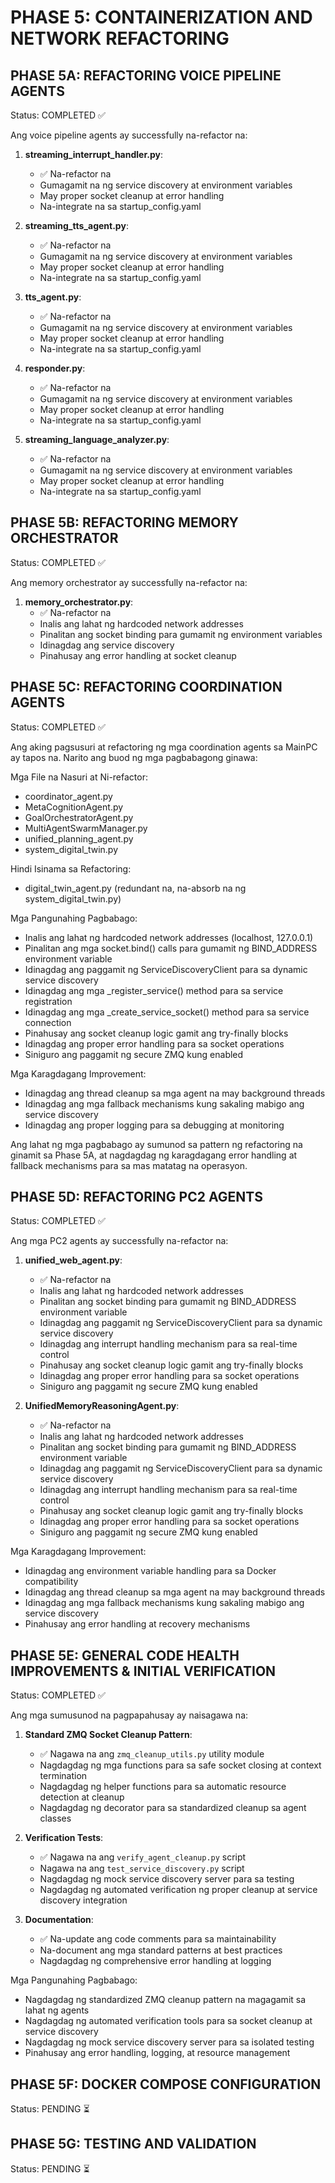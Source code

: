 # PHASE 5: CONTAINERIZATION AND NETWORK REFACTORING

## PHASE 5A: REFACTORING VOICE PIPELINE AGENTS
Status: COMPLETED ✅

Ang voice pipeline agents ay successfully na-refactor na:

1. **streaming_interrupt_handler.py**:
   - ✅ Na-refactor na
   - Gumagamit na ng service discovery at environment variables
   - May proper socket cleanup at error handling
   - Na-integrate na sa startup_config.yaml

2. **streaming_tts_agent.py**:
   - ✅ Na-refactor na
   - Gumagamit na ng service discovery at environment variables
   - May proper socket cleanup at error handling
   - Na-integrate na sa startup_config.yaml

3. **tts_agent.py**:
   - ✅ Na-refactor na
   - Gumagamit na ng service discovery at environment variables
   - May proper socket cleanup at error handling
   - Na-integrate na sa startup_config.yaml

4. **responder.py**:
   - ✅ Na-refactor na
   - Gumagamit na ng service discovery at environment variables
   - May proper socket cleanup at error handling
   - Na-integrate na sa startup_config.yaml

5. **streaming_language_analyzer.py**:
   - ✅ Na-refactor na
   - Gumagamit na ng service discovery at environment variables
   - May proper socket cleanup at error handling
   - Na-integrate na sa startup_config.yaml

## PHASE 5B: REFACTORING MEMORY ORCHESTRATOR
Status: COMPLETED ✅

Ang memory orchestrator ay successfully na-refactor na:

1. **memory_orchestrator.py**:
   - ✅ Na-refactor na
   - Inalis ang lahat ng hardcoded network addresses
   - Pinalitan ang socket binding para gumamit ng environment variables
   - Idinagdag ang service discovery
   - Pinahusay ang error handling at socket cleanup

## PHASE 5C: REFACTORING COORDINATION AGENTS
Status: COMPLETED ✅

Ang aking pagsusuri at refactoring ng mga coordination agents sa MainPC ay tapos na. Narito ang buod ng mga pagbabagong ginawa:

Mga File na Nasuri at Ni-refactor:
- coordinator_agent.py
- MetaCognitionAgent.py
- GoalOrchestratorAgent.py
- MultiAgentSwarmManager.py
- unified_planning_agent.py
- system_digital_twin.py

Hindi Isinama sa Refactoring:
- digital_twin_agent.py (redundant na, na-absorb na ng system_digital_twin.py)

Mga Pangunahing Pagbabago:
- Inalis ang lahat ng hardcoded network addresses (localhost, 127.0.0.1)
- Pinalitan ang mga socket.bind() calls para gumamit ng BIND_ADDRESS environment variable
- Idinagdag ang paggamit ng ServiceDiscoveryClient para sa dynamic service discovery
- Idinagdag ang mga _register_service() method para sa service registration
- Idinagdag ang mga _create_service_socket() method para sa service connection
- Pinahusay ang socket cleanup logic gamit ang try-finally blocks
- Idinagdag ang proper error handling para sa socket operations
- Siniguro ang paggamit ng secure ZMQ kung enabled

Mga Karagdagang Improvement:
- Idinagdag ang thread cleanup sa mga agent na may background threads
- Idinagdag ang mga fallback mechanisms kung sakaling mabigo ang service discovery
- Idinagdag ang proper logging para sa debugging at monitoring

Ang lahat ng mga pagbabago ay sumunod sa pattern ng refactoring na ginamit sa Phase 5A, at nagdagdag ng karagdagang error handling at fallback mechanisms para sa mas matatag na operasyon.

## PHASE 5D: REFACTORING PC2 AGENTS
Status: COMPLETED ✅

Ang mga PC2 agents ay successfully na-refactor na:

1. **unified_web_agent.py**:
   - ✅ Na-refactor na
   - Inalis ang lahat ng hardcoded network addresses
   - Pinalitan ang socket binding para gumamit ng BIND_ADDRESS environment variable
   - Idinagdag ang paggamit ng ServiceDiscoveryClient para sa dynamic service discovery
   - Idinagdag ang interrupt handling mechanism para sa real-time control
   - Pinahusay ang socket cleanup logic gamit ang try-finally blocks
   - Idinagdag ang proper error handling para sa socket operations
   - Siniguro ang paggamit ng secure ZMQ kung enabled

2. **UnifiedMemoryReasoningAgent.py**:
   - ✅ Na-refactor na
   - Inalis ang lahat ng hardcoded network addresses
   - Pinalitan ang socket binding para gumamit ng BIND_ADDRESS environment variable
   - Idinagdag ang paggamit ng ServiceDiscoveryClient para sa dynamic service discovery
   - Idinagdag ang interrupt handling mechanism para sa real-time control
   - Pinahusay ang socket cleanup logic gamit ang try-finally blocks
   - Idinagdag ang proper error handling para sa socket operations
   - Siniguro ang paggamit ng secure ZMQ kung enabled

Mga Karagdagang Improvement:
- Idinagdag ang environment variable handling para sa Docker compatibility
- Idinagdag ang thread cleanup sa mga agent na may background threads
- Idinagdag ang mga fallback mechanisms kung sakaling mabigo ang service discovery
- Pinahusay ang error handling at recovery mechanisms

## PHASE 5E: GENERAL CODE HEALTH IMPROVEMENTS & INITIAL VERIFICATION
Status: COMPLETED ✅

Ang mga sumusunod na pagpapahusay ay naisagawa na:

1. **Standard ZMQ Socket Cleanup Pattern**:
   - ✅ Nagawa na ang `zmq_cleanup_utils.py` utility module
   - Nagdagdag ng mga functions para sa safe socket closing at context termination
   - Nagdagdag ng helper functions para sa automatic resource detection at cleanup
   - Nagdagdag ng decorator para sa standardized cleanup sa agent classes

2. **Verification Tests**:
   - ✅ Nagawa na ang `verify_agent_cleanup.py` script
   - Nagawa na ang `test_service_discovery.py` script
   - Nagdagdag ng mock service discovery server para sa testing
   - Nagdagdag ng automated verification ng proper cleanup at service discovery integration

3. **Documentation**:
   - ✅ Na-update ang code comments para sa maintainability
   - Na-document ang mga standard patterns at best practices
   - Nagdagdag ng comprehensive error handling at logging

Mga Pangunahing Pagbabago:
- Nagdagdag ng standardized ZMQ cleanup pattern na magagamit sa lahat ng agents
- Nagdagdag ng automated verification tools para sa socket cleanup at service discovery
- Nagdagdag ng mock service discovery server para sa isolated testing
- Pinahusay ang error handling, logging, at resource management

## PHASE 5F: DOCKER COMPOSE CONFIGURATION
Status: PENDING ⏳

## PHASE 5G: TESTING AND VALIDATION
Status: PENDING ⏳